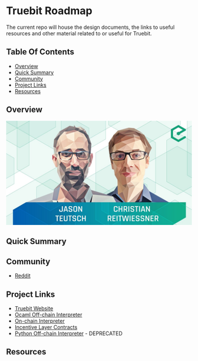 # Truebit Roadmap

The current repo will house the design documents, the links to useful resources and other material related to or useful for Truebit.

## Table Of Contents

- [Overview](#overview)
- [Quick Summary](#quick-summary)
- [Community](#community)
- [Project Links](#project-links)
- [Resources](#resources)

## Overview

  [![epiccenter-truebit](img/epiccenter.png)](https://www.youtube.com/watch?v=QY0OUTaIWIc&t=977s)

## Quick Summary

## Community
* [Reddit](https://www.youtube.com/redirect?redir_token=cWQgq0FMKvmnIJFWyAc8msETA0V8MTUwNTk5ODI3MkAxNTA1OTExODcy&event=desc&q=https%3A%2F%2Fwww.reddit.com%2Fr%2Ftruebit%2F)<br/>

## Project Links
* [Truebit Website](https://truebit.io)<br/>
* [Ocaml Off-chain Interpreter](https://github.com/TrueBitFoundation/ocaml-offchain)<br/>
* [On-chain Interpreter](https://github.com/TrueBitFoundation/webasm-solidity)<br/>
* [Incentive Layer Contracts](https://github.com/TrueBitFoundation/truebit-contracts)<br/>
* [Python Off-chain Interpreter](https://github.com/TrueBitFoundation/python-offchain) - DEPRECATED<br/>

## Resources

